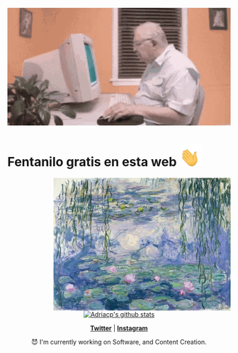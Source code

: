 [![MasterHead](assets/oldcomputer.gif)]()
<p align="center">
  <strong><H1>Fentanilo gratis en esta web <img src="assets/hand_waving.gif" width="50" height="50"> </H1></strong>
</p>
<img align="right" alt="Coding" width="400" src="assets/liliesmonet.jpg">

<p align="center">
  <a href="https://github.com/Adriacp"><img src="https://github-readme-stats.vercel.app/api?username=Adriacp&hide_border=true&show_icons=true" alt="Adriacp's github stats"></a>
</p>
<p align="center">
  <strong><a href="https://twitter.com/atakedepanico">Twitter</a></strong> |
  <strong><a href="https://www.instagram.com/adri.acp">Instagram</a></strong>
</p>

<p align="center">😈 I'm currently working on Software, and Content Creation.</p>
